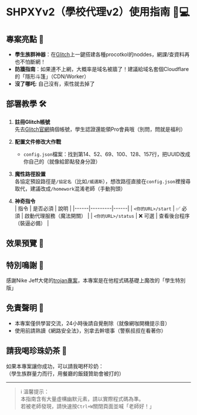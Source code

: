 # SHPXYv2（學校代理v2）使用指南 🎒💻

## 專案亮點 🌟
- **學生族群神器**：在[Glitch](https://glitch.com/)上一鍵搭建各種procotkol的noddes，網課/查資料再也不怕斷網！
- **防牆指南**：如果連不上網，大概率是域名被牆了！建議給域名套個Cloudflare的「隱形斗篷」（CDN/Worker）
- **沒了哪吒**: 自己沒有，索性就去掉了

## 部署教學 🛠️
1. **註冊Glitch帳號**  
   先去[Glitch官網](https://glitch.com/)搞個帳號，學生認證還能領Pro會員哦（別問，問就是福利）

2. **配置文件修改大作戰**  
   - `config.json`檔案：找到第14、52、69、100、128、157行，把UUID改成你自己的（就像給節點發身分證）

3. **魔性路徑設置**  
   各協定預設路徑是`/協定名`（比如`/威邁斯`），想改路徑直接在`config.json`裡搜尋取代，建議改成`/homework`混淆老師（手動狗頭）

4. **神奇指令**  
   | 指令 | 是否必須 | 說明 |
   |------|---------|------|
   | `<你的URL>/start` | ✅ 必須 | 啟動代理服務（魔法開關） |
   | `<你的URL>/status` | ❌ 可選 | 查看後台程序（裝逼必備） |

## 效果預覽 📸

## 特別鳴謝 🙌
感謝Nike Jeff大佬的[trojan專案](https://github.com/hrzyang/glitch-trojan)，本專案是在他程式碼基礎上魔改的「學生特別版」

## 免責聲明 🚫
- 本專案僅供學習交流，24小時後請自覺刪除（就像網咖開機提示音）
- 使用前請熟讀《網路安全法》，別拿去幹壞事（警察叔叔在看著你）

## 請我喝珍珠奶茶 🧋
如果本專案讓你成功，可以請我喝杯珍奶：  
（學生族群量力而行，用餐廳的飯錢贊助會被打的）

---

> ℹ️ 溫馨提示：  
> 本指南含有大量虛構幽默元素，請以實際程式碼為準。  
> 若被老師發現，請快速按`Ctrl+W`關閉頁面並喊「老師好！」
